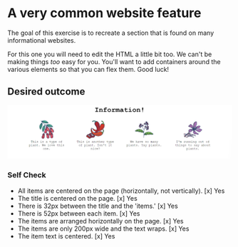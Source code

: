 # A very common website feature

The goal of this exercise is to recreate a section that is found on many informational websites.

For this one you will need to edit the HTML a little bit too. We can't be making things _too_ easy for you. You'll want to add containers around the various elements so that you can flex them. Good luck!

## Desired outcome

![desired outcome](./desired-outcome.png)

### Self Check

- All items are centered on the page (horizontally, not vertically). [x] Yes
- The title is centered on the page. [x] Yes
- There is 32px between the title and the 'items.' [x] Yes
- There is 52px between each item. [x] Yes
- The items are arranged horizontally on the page. [x] Yes
- The items are only 200px wide and the text wraps. [x] Yes
- The item text is centered. [x] Yes
